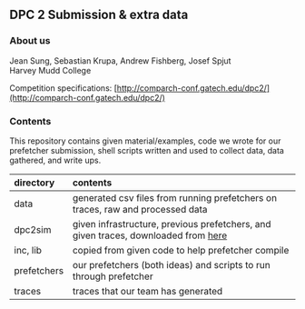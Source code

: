 ## DPC 2 Submission & extra data

### About us
Jean Sung, Sebastian Krupa, Andrew Fishberg, Josef Spjut <br>
Harvey Mudd College

Competition specifications:  [http://comparch-conf.gatech.edu/dpc2/](http://comparch-conf.gatech.edu/dpc2/)

###  Contents
This repository contains given material/examples, code we wrote for our prefetcher submission, shell scripts written and used to collect data, data gathered, and write ups.

| directory | contents | 
|:----------|:---------|
| data | generated csv files from running prefetchers on traces, raw and processed data | 
| dpc2sim | given infrastructure, previous prefetchers, and given traces, downloaded from [here](comparch-conf.gatech.edu/dpc2/simulation_infrastructure.html)|
|  inc, lib | copied from given code to help prefetcher compile |
| prefetchers | our prefetchers (both ideas) and scripts to run through prefetcher | 
| traces | traces that our team has generated | 
